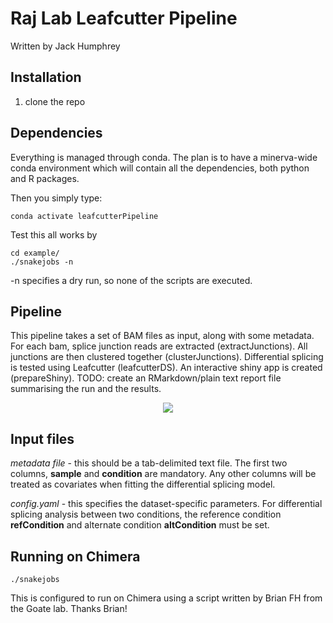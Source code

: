 # Raj Lab Leafcutter Pipeline

Written by Jack Humphrey

## Installation

1. clone the repo


## Dependencies

Everything is managed through conda. The plan is to have a minerva-wide conda environment which will contain all the dependencies, both python and R packages.

Then you simply type:

`conda activate leafcutterPipeline`

Test this all works by 

```
cd example/
./snakejobs -n
```

-n specifies a dry run, so none of the scripts are executed.

## Pipeline

This pipeline takes a set of BAM files as input, along with some metadata.
For each bam, splice junction reads are extracted (extractJunctions).
All junctions are then clustered together (clusterJunctions).
Differential splicing is tested using Leafcutter (leafcutterDS).
An interactive shiny app is created (prepareShiny).
TODO: create an RMarkdown/plain text report file summarising the run and the results.

<p align="center">
  <img src="https://github.com/rajlabMSSM/LeafcutterPipeline/blob/master/dag.png">
</p>

## Input files

*metadata file* - this should be a tab-delimited text file. The first two columns, **sample** and **condition** are mandatory. Any other columns will be treated as covariates when fitting the differential splicing model.


*config.yaml* - this specifies the dataset-specific parameters.
For differential splicing analysis between two conditions, the reference condition **refCondition** and alternate condition **altCondition** must be set.

## Running on Chimera

`./snakejobs`

This is configured to run on Chimera using a script written by Brian FH from the Goate lab. Thanks Brian!
